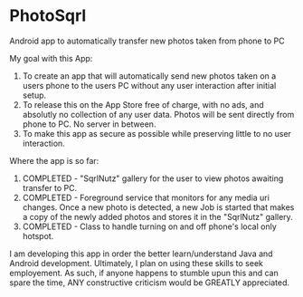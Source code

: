# PhotoSqrl
Android app to automatically transfer new photos taken from phone to PC

My goal with this App:
1. To create an app that will automatically send new photos taken on a users phone to the users PC without any user interaction after initial setup.
2. To release this on the App Store free of charge, with no ads, and absolutly no collection of any user data. Photos will be sent directly from phone to PC.  No server in            between.
3. To make this app as secure as possible while preserving little to no user interaction.


Where the app is so far:
1. COMPLETED - "SqrlNutz" gallery for the user to view photos awaiting transfer to PC.
2. COMPLETED - Foreground service that monitors for any media uri changes. Once a new photo is detected, a new Job is started that makes a copy of the newly added photos and                      stores it in the "SqrlNutz" gallery.
3. COMPLETED - Class to handle turning on and off phone's local only hotspot.


I am developing this app in order the better learn/understand Java and Android development.  Ultimately, I plan on using these skills to seek employement.  As such, if anyone happens to stumble upun this and can spare the time, ANY constructive criticism would be GREATLY appreciated.
